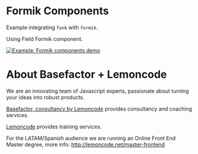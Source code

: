 # Formik Components

Example integrating `fonk` with `formik`.

Using Field Formik component.

[![Example: Formik components demo](https://codesandbox.io/static/img/play-codesandbox.svg)](https://codesandbox.io/s/github/lemoncode/fonk/tree/master/examples/formik/js/formik-components)

# About Basefactor + Lemoncode

We are an innovating team of Javascript experts, passionate about turning your ideas into robust products.

[Basefactor, consultancy by Lemoncode](http://www.basefactor.com) provides consultancy and coaching services.

[Lemoncode](http://lemoncode.net/services/en/#en-home) provides training services.

For the LATAM/Spanish audience we are running an Online Front End Master degree, more info: http://lemoncode.net/master-frontend
